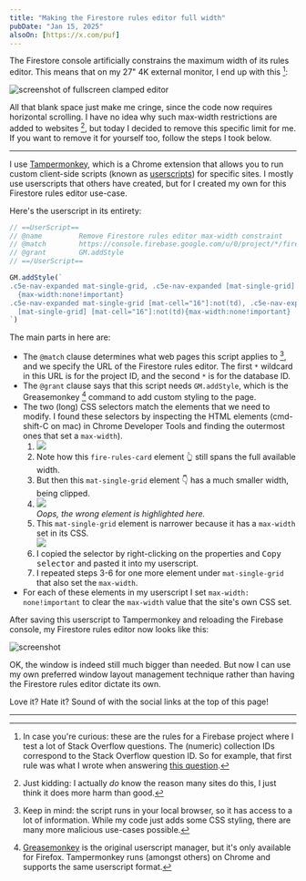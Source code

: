 ```yaml
---
title: "Making the Firestore rules editor full width"
pubDate: "Jan 15, 2025"
alsoOn: [https://x.com/puf]
---
```


The Firestore console artificially constrains the maximum width of its rules editor. This means that on my 27" 4K external monitor, I end up with this [^1]:

![screenshot of fullscreen clamped editor](https://i.imgur.com/gneHQ6v.png)

All that blank space just make me cringe, since the code now requires horizontal scrolling. I have no idea why such max-width restrictions are added to websites [^2], but today I decided to remove this specific limit for me. If you want to remove it for yourself too, follow the steps I took below.

---

I use [Tampermonkey][tampermonkey], which is a Chrome extension that allows you to run custom client-side scripts (known as [userscripts][userscript]) for specific sites. I mostly use userscripts that others have created, but for I created my own for this Firestore rules editor use-case.

Here's the userscript in its entirety:

```javascript
// ==UserScript==
// @name         Remove Firestore rules editor max-width constraint
// @match        https://console.firebase.google.com/u/0/project/*/firestore/databases/*/rules
// @grant        GM.addStyle
// ==/UserScript==

GM.addStyle(`
.c5e-nav-expanded mat-single-grid, .c5e-nav-expanded [mat-single-grid]
  {max-width:none!important}
.c5e-nav-expanded mat-single-grid [mat-cell="16"]:not(td), .c5e-nav-expanded 
  [mat-single-grid] [mat-cell="16"]:not(td){max-width:none!important}
`)
```

The main parts in here are:

* The `@match` clause determines what web pages this script applies to [^3], and we specify the URL of the Firestore rules editor. The first `*` wildcard in this URL is for the project ID, and the second `*` is for the database ID.
* The `@grant` clause says that this script needs `GM.addStyle`, which is the Greasemonkey [^4] command to add custom styling to the page.
* The two (long) CSS selectors match the elements that we need to modify. I found these selectors by inspecting the HTML elements (cmd-shift-C on mac) in Chrome Developer Tools and finding the outermost ones that set a `max-width`).
  1. ![](https://i.imgur.com/RnOvOEJ.png)
  2. Note how this `fire-rules-card` element 👆 still spans the full available width.
  3. But then this `mat-single-grid` element 👇 has a much smaller width, being clipped.
  4. ![](https://i.imgur.com/exzKYdI.png)\
     *Oops, the wrong element is highlighted here.*
  5. This `mat-single-grid` element is narrower because it has a `max-width` set in its CSS.\
  ![](https://i.imgur.com/kXDd4xs.png)
  6. I copied the selector by right-clicking on the properties and <kbd>Copy selector</kbd> and pasted it into my userscript.
  7. I repeated steps 3-6 for one more element under `mat-single-grid` that also set the `max-width`.
* For each of these elements in my userscript I set `max-width: none!important` to clear the `max-width` value that the site's own CSS set.

After saving this userscript to Tampermonkey and reloading the Firebase console, my Firestore rules editor now looks like this:

![screenshot](https://i.imgur.com/PXinlEW.png)

OK, the window is indeed still much bigger than needed. But now I can use my own preferred window layout management technique rather than having the Firestore rules editor dictate its own.

Love it? Hate it? Sound of with the social links at the top of this page!


[tampermonkey]: https://www.tampermonkey.net/
[greasemonkey]: https://addons.mozilla.org/en-US/firefox/addon/greasemonkey/
[userscript]: https://en.wikipedia.org/wiki/Userscript


---

[^1]: In case you're curious: these are the rules for a Firebase project where I test a lot of Stack Overflow questions. The (numeric) collection IDs correspond to the Stack Overflow question ID. So for example, that first rule was what I wrote when answering [this question](https://stackoverflow.com/q/79124540).
[^2]: Just kidding: I actually *do* know the reason many sites do this, I just think it does more harm than good.
[^3]: Keep in mind: the script runs in your local browser, so it has access to a lot of information. While my code just adds some CSS styling, there are many more malicious use-cases possible.
[^4]: [Greasemonkey][greasemonkey] is the original userscript manager, but it's only available for Firefox. Tampermonkey runs (amongst others) on Chrome and supports the same userscript format.